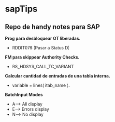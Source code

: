 # sapTips
## Repo de handy notes para SAP

**Prog para desbloquear OT liberadas.**
- RDDIT076 (Pasar a Status D)

**FM para skippear Authority Checks.**
- RS_HDSYS_CALL_TC_VARIANT
  
**Calcular cantidad de entradas de una tabla interna.**
- variable = lines( itab_name ).
  
**BatchInput Modes**

- A--> All display
- E--> Errors display
- N--> No display

